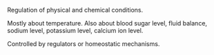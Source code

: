 Regulation of physical and chemical conditions.

Mostly about temperature.
Also about blood sugar level, fluid balance, sodium level, potassium level, calcium ion level.

Controlled by regulators or homeostatic mechanisms.